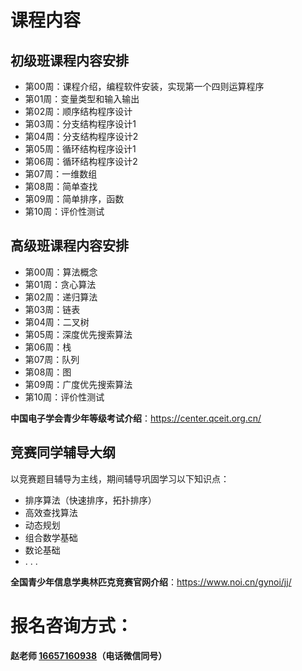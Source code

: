 # 课程内容

## 初级班课程内容安排
- 第00周：课程介绍，编程软件安装，实现第一个四则运算程序
- 第01周：变量类型和输入输出
- 第02周：顺序结构程序设计
- 第03周：分支结构程序设计1
- 第04周：分支结构程序设计2
- 第05周：循环结构程序设计1
- 第06周：循环结构程序设计2
- 第07周：一维数组
- 第08周：简单查找
- 第09周：简单排序，函数
- 第10周：评价性测试

## 高级班课程内容安排
- 第00周：算法概念
- 第01周：贪心算法
- 第02周：递归算法
- 第03周：链表
- 第04周：二叉树
- 第05周：深度优先搜索算法
- 第06周：栈
- 第07周：队列
- 第08周：图
- 第09周：广度优先搜索算法
- 第10周：评价性测试

**中国电子学会青少年等级考试介绍**：<a href="https://center.qceit.org.cn/bos/infolist.html?folder_code=down_area&function_name=%u8003%u8bd5%u4ecb%u7ecd&d=20230112124013213">https://center.qceit.org.cn/</a>

## 竞赛同学辅导大纲
以竞赛题目辅导为主线，期间辅导巩固学习以下知识点：
- 排序算法（快速排序，拓扑排序）
- 高效查找算法
- 动态规划
- 组合数学基础
- 数论基础
- . . .

**全国青少年信息学奥林匹克竞赛官网介绍**：<a href="https://www.noi.cn/gynoi/jj/">https://www.noi.cn/gynoi/jj/</a>
<br/>
# 报名咨询方式：
#### 赵老师 <a href="tel:16657160938">16657160938</a>（电话微信同号）
